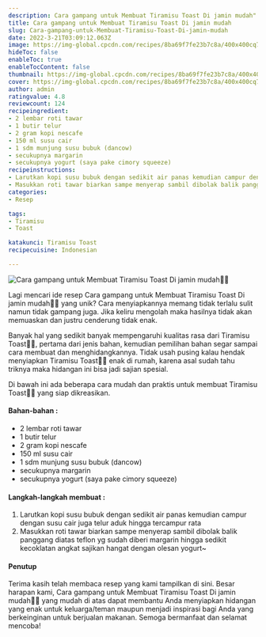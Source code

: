 ```yaml
---
description: Cara gampang untuk Membuat Tiramisu Toast Di jamin mudah"
title: Cara gampang untuk Membuat Tiramisu Toast Di jamin mudah
slug: Cara-gampang-untuk-Membuat-Tiramisu-Toast-Di-jamin-mudah
date: 2022-3-21T03:09:12.063Z
image: https://img-global.cpcdn.com/recipes/8ba69f7fe23b7c8a/400x400cq70/photo.jpg
hideToc: false
enableToc: true
enableTocContent: false
thumbnail: https://img-global.cpcdn.com/recipes/8ba69f7fe23b7c8a/400x400cq70/photo.jpg
cover: https://img-global.cpcdn.com/recipes/8ba69f7fe23b7c8a/400x400cq70/photo.jpg
author: admin
ratingvalue: 4.8
reviewcount: 124
recipeingredient:
- 2 lembar roti tawar
- 1 butir telur
- 2 gram kopi nescafe
- 150 ml susu cair
- 1 sdm munjung susu bubuk (dancow)
- secukupnya margarin
- secukupnya yogurt (saya pake cimory squeeze)
recipeinstructions:
- Larutkan kopi susu bubuk dengan sedikit air panas kemudian campur dengan susu cair juga telur aduk hingga tercampur rata
- Masukkan roti tawar biarkan sampe menyerap sambil dibolak balik panggang diatas teflon yg sudah diberi margarin hingga sedikit kecoklatan angkat sajikan hangat dengan olesan yogurt~
categories:
- Resep

tags:
- Tiramisu
- Toast

katakunci: Tiramisu Toast
recipecuisine: Indonesian

---
```


![Cara gampang untuk Membuat Tiramisu Toast Di jamin mudah👩‍🍳](https://img-global.cpcdn.com/recipes/8ba69f7fe23b7c8a/400x400cq70/photo.jpg)

Lagi mencari ide resep Cara gampang untuk Membuat Tiramisu Toast Di jamin mudah👩‍🍳 yang unik? Cara menyiapkannya memang tidak terlalu sulit namun tidak gampang juga. Jika keliru mengolah maka hasilnya tidak akan memuaskan dan justru cenderung tidak enak.

Banyak hal yang sedikit banyak mempengaruhi kualitas rasa dari Tiramisu Toast👩‍🍳, pertama dari jenis bahan, kemudian pemilihan bahan segar sampai cara membuat dan menghidangkannya. Tidak usah pusing kalau hendak menyiapkan Tiramisu Toast👩‍🍳 enak di rumah, karena asal sudah tahu triknya maka hidangan ini bisa jadi sajian spesial.

Di bawah ini ada beberapa cara mudah dan praktis untuk membuat Tiramisu Toast👩‍🍳 yang siap dikreasikan.

<!--inarticleads1-->

#### Bahan-bahan :

- 2 lembar roti tawar
- 1 butir telur
- 2 gram kopi nescafe
- 150 ml susu cair
- 1 sdm munjung susu bubuk (dancow)
- secukupnya margarin
- secukupnya yogurt (saya pake cimory squeeze)

<!--inarticleads2-->

#### Langkah-langkah membuat :

1. Larutkan kopi susu bubuk dengan sedikit air panas kemudian campur dengan susu cair juga telur aduk hingga tercampur rata
1. Masukkan roti tawar biarkan sampe menyerap sambil dibolak balik panggang diatas teflon yg sudah diberi margarin hingga sedikit kecoklatan angkat sajikan hangat dengan olesan yogurt~

#### Penutup

Terima kasih telah membaca resep yang kami tampilkan di sini. Besar harapan kami, Cara gampang untuk Membuat Tiramisu Toast Di jamin mudah👩‍🍳 yang mudah di atas dapat membantu Anda menyiapkan hidangan yang enak untuk keluarga/teman maupun menjadi inspirasi bagi Anda yang berkeinginan untuk berjualan makanan. Semoga bermanfaat dan selamat mencoba!